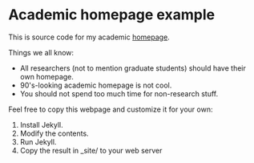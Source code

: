 Academic homepage example
=========================

This is source code for my academic [homepage](http://eecs.berkeley.edu/~sangjin/).

Things we all know:
* All researchers (not to mention graduate students) should have their own homepage.
* 90's-looking academic homepage is not cool.
* You should not spend too much time for non-research stuff.

Feel free to copy this webpage and customize it for your own:
1. Install Jekyll.
2. Modify the contents.
3. Run Jekyll.
4. Copy the result in \_site/ to your web server
